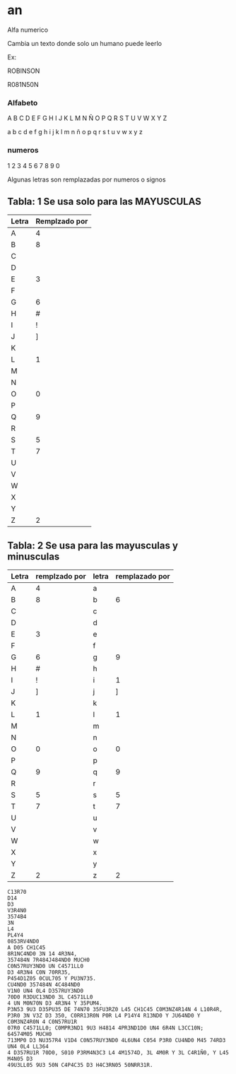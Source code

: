 # an

Alfa numerico

Cambia un texto donde solo un humano puede leerlo

Ex: 

ROBINSON

R081N50N



### Alfabeto

A B C D E F G H I J K L M N Ñ O P Q R S T U V W X Y Z 

a b c d e f g h i j k l m n ñ o p q r s t u v w x y z 

### numeros

1 2 3 4 5 6 7 8 9 0    

Algunas letras son remplazadas por numeros o signos

Tabla: 1
Se usa solo para las MAYUSCULAS
---
|Letra | Remplzado por   |
|-------|---------------|
|A      | 4 |
|B      | 8|
|C      |  |
|D      |  |
|E      | 3|
|F      |  |
|G      | 6|
|H      | #|
|I      | !| 
|J      | ]|
|K      |  |
|L      | 1|
|M      | | 
|N      | | 
|O      | 0|
|P      |  |
|Q      | 9|
|R      | | 
|S      | 5|
|T      | 7|
|U      | | 
|V      | | 
|W      | | 
|X      | | 
|Y      | | 
|Z      | 2|


Tabla: 2
Se usa para las mayusculas y minusculas
---
|Letra | remplzado por   |letra | remplazado por   |
|-------|---------------|-------|---------------|
|A      | 4 | a | | 
|B      | 8 | b | 6|
|C      |   | c | |
|D      |   | d | |
|E      | 3 | e | |
|F      |   | f | |
|G      | 6 | g | 9 |
|H      | # | h | |#
|I      | ! | i | 1 |
|J      | ] | j | ]|
|K      |   | k | |
|L      | 1 | l | 1 |
|M      |   | m | |
|N      |   | n | |
|O      | 0 | o  | 0 |
|P      |   | p | |
|Q      | 9 | q  | 9 |
|R      |   | r | |
|S      | 5 | s  | 5 |
|T      | 7 | t | 7|
|U      |   | u | |
|V      |   | v | |
|W      |   | w | |
|X      |   | x | |
|Y      |   | y | |
|Z      | 2 | z | 2 |

```
C13R70
D14
D3
V3R4N0
3574B4
3N
L4
PL4Y4
0853RV4ND0
A D05 CH1C45
8R1NC4ND0 3N 14 4R3N4,
357484N 7R484J484ND0 MUCH0
C0N57RUY3ND0 UN C4571LL0
D3 4R3N4 C0N 70RR35,
P454D1Z05 0CUL705 Y PU3N735.
CU4ND0 357484N 4C484ND0
V1N0 UN4 0L4 D357RUY3ND0
70D0 R3DUC13ND0 3L C4571LL0
4 UN M0N70N D3 4R3N4 Y 35PUM4.
P3N53 9U3 D35PU35 DE 74N70 35FU3RZ0 L45 CH1C45 C0M3NZ4R14N 4 L10R4R, 
P3R0 3N V3Z D3 350, C0RR13R0N P0R L4 P14Y4 R13ND0 Y JU64ND0 Y C0M3NZ4R0N 4 C0N57RU1R 
07R0 C4571LL0; C0MPR3ND1 9U3 H4814 4PR3ND1D0 UN4 6R4N L3CC10N; 64574M05 MUCH0 
713MP0 D3 NU357R4 V1D4 C0N57RUY3ND0 4L6UN4 C054 P3R0 CU4ND0 M45 74RD3 UN4 0L4 LL364 
4 D357RU1R 70D0, S010 P3RM4N3C3 L4 4M1574D, 3L 4M0R Y 3L C4R1Ñ0, Y L45 M4N05 D3 
49U3LL05 9U3 50N C4P4C35 D3 H4C3RN05 50NRR31R.
```



